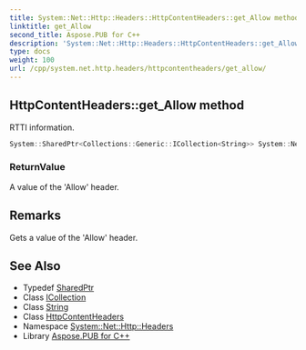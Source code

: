 ```yaml
---
title: System::Net::Http::Headers::HttpContentHeaders::get_Allow method
linktitle: get_Allow
second_title: Aspose.PUB for C++
description: 'System::Net::Http::Headers::HttpContentHeaders::get_Allow method. RTTI information in C++.'
type: docs
weight: 100
url: /cpp/system.net.http.headers/httpcontentheaders/get_allow/
---
```

## HttpContentHeaders::get_Allow method


RTTI information.

```cpp
System::SharedPtr<Collections::Generic::ICollection<String>> System::Net::Http::Headers::HttpContentHeaders::get_Allow()
```


### ReturnValue

A value of the 'Allow' header.
## Remarks


Gets a value of the 'Allow' header. 
## See Also

* Typedef [SharedPtr](../../../system/sharedptr/)
* Class [ICollection](../../../system.collections.generic/icollection/)
* Class [String](../../../system/string/)
* Class [HttpContentHeaders](../)
* Namespace [System::Net::Http::Headers](../../)
* Library [Aspose.PUB for C++](../../../)
